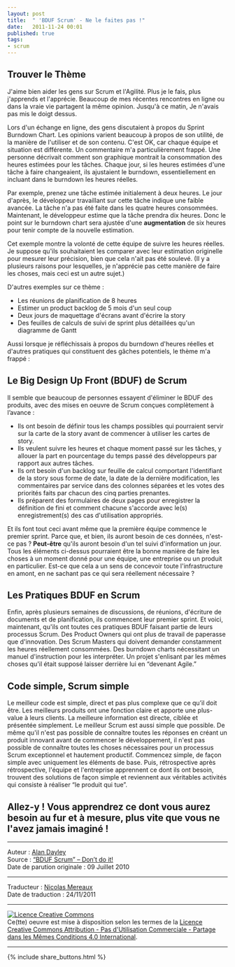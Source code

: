 ```yaml
---
layout: post
title:  " 'BDUF Scrum' - Ne le faites pas !"
date:   2011-11-24 00:01
published: true
tags:
- scrum
---
```


## Trouver le Thème

J'aime bien aider les gens sur Scrum et l'Agilité. Plus je le fais, plus j'apprends et l'apprécie. Beaucoup de mes récentes rencontres en ligne ou dans la vraie vie partagent la même opinion. Jusqu'à ce matin, Je n'avais pas mis le doigt dessus.

Lors d'un échange en ligne, des gens discutaient à propos du Sprint Burndown Chart. Les opinions varient beaucoup à propos de son utilité, de la manière de l'utiliser et de son contenu. C'est OK, car chaque équipe et situation est différente. Un commentaire m'a particulièrement frappé. Une personne décrivait comment son graphique montrait la consommation des heures estimées pour les tâches. Chaque jour, si les heures estimées d'une tâche à faire changeaient, ils ajustaient le burndown, essentiellement en incluant dans le burndown les heures réelles.

Par exemple, prenez une tâche estimée initialement à deux heures. Le jour d'après, le développeur travaillant sur cette tâche indique une faible avancée. La tâche n'a pas été faite dans les quatre heures consommées. Maintenant, le développeur estime que la tâche prendra dix heures. Donc le point sur le burndown chart sera ajustée d'une **augmentation** de six heures pour tenir compte de la nouvelle estimation.

Cet exemple montre la volonté de cette équipe de suivre les heures réelles. Je suppose qu'ils souhaitaient les comparer avec leur estimation originelle pour mesurer leur précision, bien que cela n'ait pas été soulevé. (Il y a plusieurs raisons pour lesquelles, je n'apprécie pas cette manière de faire les choses, mais ceci est un autre sujet.)

D'autres exemples sur ce thème :

* Les réunions de planification de 8 heures
* Estimer un product backlog de 5 mois d'un seul coup
* Deux jours de maquettage d'écrans avant d'écrire la story
* Des feuilles de calculs de suivi de sprint plus détaillées qu'un diagramme de Gantt


Aussi lorsque je réfléchissais à propos du burndown d'heures réelles et d'autres pratiques qui constituent des gâches potentiels, le thème m'a frappé :

## Le Big Design Up Front (BDUF) de Scrum

Il semble que beaucoup de personnes essayent d'éliminer le BDUF des produits, avec des mises en oeuvre de Scrum conçues complètement à l’avance :

* Ils ont besoin de définir tous les champs possibles qui pourraient servir sur la carte de la story avant de commencer à utiliser les cartes de story.
* Ils veulent suivre les heures et chaque moment passé sur les tâches, y allouer la part en pourcentage du temps passé des développeurs par rapport aux autres tâches.
* Ils ont besoin d'un backlog sur feuille de calcul comportant l'identifiant de la story sous forme de date, la date de la dernière modification, les commentaires par service dans des colonnes séparées et les votes des priorités faits par chacun des cinq parties prenantes.
* Ils préparent des formulaires de deux pages pour enregistrer la définition de fini et comment chacune s'accorde avec le(s) enregistrement(s) des cas d'utilisation appropriés.


Et ils font tout ceci avant même que la première équipe commence le premier sprint. Parce que, et bien, ils auront besoin de ces données, n'est-ce pas ?
**Peut-être** qu'ils auront besoin d'un tel suivi d'information un jour. Tous les éléments ci-dessus pourraient être la bonne manière de faire les choses à un moment donné pour une équipe, une entreprise ou un produit en particulier. Est-ce que cela a un sens de concevoir toute l'infrastructure en amont, en ne sachant pas ce qui sera réellement nécessaire ?


## Les Pratiques BDUF en Scrum

Enfin, après plusieurs semaines de discussions, de réunions, d'écriture de documents et de planification, ils commencent leur premier sprint. Et voici, maintenant, qu'ils ont toutes ces pratiques BDUF faisant partie de leurs processus Scrum. Des Product Owners qui ont plus de travail de paperasse que d'innovation. Des Scrum Masters qui doivent demander constamment les heures réellement consommées. Des burndown charts nécessitant un manuel d'instruction pour les interpréter. Un projet s'enlisant par les mêmes choses qu'il était supposé laisser derrière lui en “devenant Agile.”

## Code simple, Scrum simple

Le meilleur code est simple, direct et pas plus complexe que ce qu’il doit être. Les meilleurs produits ont une fonction claire et apporte une plus-value à leurs clients. La meilleure information est directe, ciblée et présentée simplement. Le meilleur Scrum est aussi simple que possible. De même qu'il n'est pas possible de connaître toutes les réponses en créant un produit innovant avant de commencer le développement, il n'est pas possible de connaître toutes les choses nécessaires pour un processus Scrum exceptionnel et hautement productif. Commencez simple, de façon simple avec uniquement les éléments de base. Puis, rétrospective après rétrospective, l'équipe et l'entreprise apprennent ce dont ils ont besoin, trouvent des solutions de façon simple et reviennent aux véritables activités qui consiste à réaliser “le produit qui tue”.

## Allez-y ! Vous apprendrez ce dont vous aurez besoin au fur et à mesure, plus vite que vous ne l'avez jamais imaginé !


---
Auteur : [Alan Dayley](http://www.dayleyagile.com/bio/)  
Source : [“BDUF Scrum” – Don’t do it!](http://www.dayleyagile.com/2010/07/bduf-scrum-dont-do-it/)  
Date de parution originale : 09 Juillet 2010  

---
Traducteur : [Nicolas Mereaux](http://www.les-traducteurs-agiles.org/traducteurs/)  
Date de traduction : 24/11/2011  

---

<a rel="license" href="http://creativecommons.org/licenses/by-nc-sa/4.0/"><img alt="Licence Creative Commons" style="border-width:0" src="http://i.creativecommons.org/l/by-nc-sa/4.0/88x31.png" /></a><br />Ce(tte) oeuvre est mise à disposition selon les termes de la <a rel="license" href="http://creativecommons.org/licenses/by-nc-sa/4.0/">Licence Creative Commons Attribution - Pas d'Utilisation Commerciale - Partage dans les Mêmes Conditions 4.0 International</a>.

---

{% include share_buttons.html %}
